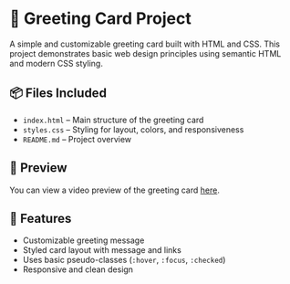 # 🎉 Greeting Card Project

A simple and customizable greeting card built with HTML and CSS. This project demonstrates basic web design principles using semantic HTML and modern CSS styling.

## 📦 Files Included

- `index.html` – Main structure of the greeting card
- `styles.css` – Styling for layout, colors, and responsiveness
- `README.md` – Project overview

## 🎥 Preview

You can view a video preview of the greeting card [here](Recording.mp4). 

## 🔗 Features

- Customizable greeting message
- Styled card layout with message and links
- Uses basic pseudo-classes (`:hover`, `:focus`, `:checked`)
- Responsive and clean design


